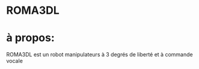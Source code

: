 # ROMA3DL
# à propos:
ROMA3DL est un robot manipulateurs à 3 degrés de liberté et à commande vocale 


